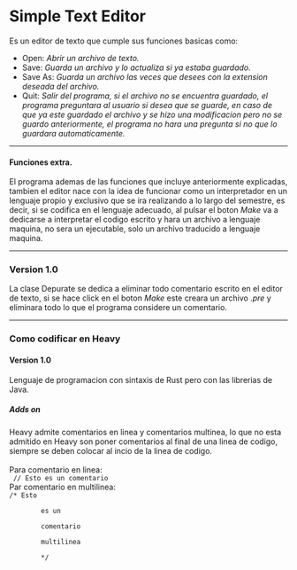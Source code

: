 # Simple Text Editor
Es un editor de texto que cumple sus funciones basicas como:
 <br>
 - Open: <i>Abrir un archivo de texto.</i>
 - Save: <i>Guarda un archivo y lo actualiza si ya estaba 
guardado.</i>
 - Save As: <i>Guarda un archivo las veces que desees con la 
extension deseada del archivo.</i>
 - Quit: <i>Salir del programa, si el archivo no se encuentra 
guardado, el programa preguntara al usuario si desea que 
se guarde, en caso de que ya este guardado el archivo y se
 hizo una modificacion pero no se guardo anteriormente, 
el programa no hara una pregunta si no que lo guardara
 automaticamente.</i>
<hr>
<h4> Funciones extra. </h4>
<p>El programa ademas de las funciones que incluye anteriormente
explicadas, tambien el editor nace con la idea de funcionar
como un interpretador en un lenguaje propio y exclusivo que
se ira realizando a lo largo del semestre, es decir, si se
codifica en el lenguaje adecuado, al pulsar el boton <i>Make</i>
va a dedicarse a interpretar el codigo escrito y hara un
archivo a lenguaje maquina, no sera un ejecutable, solo un
archivo traducido a lenguaje maquina.</p>

<hr>
<h3> Version 1.0 </h3>
La clase Depurate se dedica a eliminar todo comentario escrito
en el editor de texto, si se hace click en el boton <i>Make</i>
este creara un archivo <i>.pre</i> y eliminara todo lo que el
programa considere un comentario.
<hr>
<h3> Como codificar en Heavy</h3>
<h4> Version 1.0</h4>
Lenguaje de programacion con sintaxis de Rust pero con las 
librerias de Java.
<h5>Adds on</h5>
Heavy admite comentarios en linea y comentarios multinea, lo que no
esta admitido en Heavy son poner comentarios al final de una linea
de codigo, siempre se deben colocar al incio de la linea de codigo.
<br> <br>
Para comentario en linea: <br>
<code> // Esto es un comentario </code><br>
Par comentario en multilinea: <br>
<code>/* Esto <br>
        es un<br>
        comentario<br>
        multilinea<br>
        */
</code>